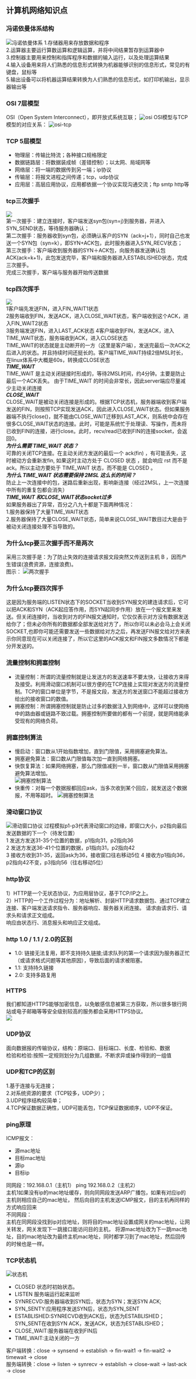 ## 计算机网络知识点 
### 冯诺依曼体系结构
![冯诺依曼体系](./imgs/1.png)
1.存储器用来存放数据和程序  
2.运算器主要运行算数运算和逻辑运算，并将中间结果暂存到运算器中  
3.控制器主要用来控制和指挥程序和数据的输入运行，以及处理运算结果  
4.输入设备用来将人们熟悉的信息形式转换为机器能够识别的信息形式，常见的有键盘，鼠标等  
5.输出设备可以将机器运算结果转换为人们熟悉的信息形式，如打印机输出，显示器输出等  
### OSI 7层模型
OSI（Open System Interconnect），即开放式系统互联；
![osi](./imgs/2.png)
OSI模型与TCP模型的对应关系：
![osi-tcp](./imgs/3.png)
### TCP 5层模型
* 物理层：传输比特流；各种接口规格限定
* 数据链路层：将数据装成帧（差错控制）；以太网、局域网等
* 网络层：将一端的数据传到另一端；ip协议
* 传输层：将报文进程之间传递；tcp，udp协议
* 应用层：高层应用协议，应用都依据一个协议实现沟通交流；ftp smtp http等
### tcp三次握手
![](./imgs/11.jpg)  
第一次握手：建立连接时，客户端发送syn包(syn=j)到服务器，并进入SYN_SEND状态，等待服务器确认；  
第二次握手：服务器收到syn包，必须确认客户的SYN（ack=j+1），同时自己也发送一个SYN包（syn=k），即SYN+ACK包，此时服务器进入SYN_RECV状态；  
第三次握手：客户端收到服务器的SYN＋ACK包，向服务器发送确认包ACK(ack=k+1)，此包发送完毕，客户端和服务器进入ESTABLISHED状态，完成三次握手。  
完成三次握手，客户端与服务器开始传送数据
### tcp四次挥手
![](./imgs/10.jpg)  
1客户端先发送FIN，进入FIN_WAIT1状态  
2服务端收到FIN，发送ACK，进入CLOSE_WAIT状态，客户端收到这个ACK，进入FIN_WAIT2状态  
3服务端发送FIN，进入LAST_ACK状态 
4客户端收到FIN，发送ACK，进入TIME_WAIT状态，服务端收到ACK，进入CLOSE状态  
TIME_WAIT的状态就是主动断开的一方（这里是客户端），发送完最后一次ACK之后进入的状态。并且持续时间还挺长的。客户端TIME_WAIT持续2倍MSL时长，在linux体系中大概是60s，转换成CLOSE状态  
  ***TIME_WAIT***  
TIME_WAIT 是主动关闭链接时形成的，等待2MSL时间，约4分钟。主要是防止最后一个ACK丢失。 由于TIME_WAIT 的时间会非常长，因此server端应尽量减少主动关闭连接  
  ***CLOSE_WAIT***  
CLOSE_WAIT是被动关闭连接是形成的。根据TCP状态机，服务器端收到客户端发送的FIN，则按照TCP实现发送ACK，因此进入CLOSE_WAIT状态。但如果服务器端不执行close()，就不能由CLOSE_WAIT迁移到LAST_ACK，则系统中会存在很多CLOSE_WAIT状态的连接。此时，可能是系统忙于处理读、写操作，而未将已收到FIN的连接，进行close。此时，recv/read已收到FIN的连接socket，会返回0。  
  ***为什么需要 TIME_WAIT 状态？***  
可靠的关闭TCP连接。在主动关闭方发送的最后一个 ack(fin) ，有可能丢失，这时被动方会重新发fin, 如果这时主动方处于 CLOSED 状态 ，就会响应 rst 而不是 ack。所以主动方要处于 TIME_WAIT 状态，而不能是 CLOSED 。  
  ***为什么 TIME_WAIT 状态需要保持 2MSL 这么长的时间？***  
防止上一次连接中的包，迷路后重新出现，影响新连接（经过2MSL，上一次连接中所有的重复包都会消失）  
  ***TIME_WAIT 和CLOSE_WAIT状态socket过多***  
如果服务器出了异常，百分之八九十都是下面两种情况：  
1.服务器保持了大量TIME_WAIT状态  
2.服务器保持了大量CLOSE_WAIT状态，简单来说CLOSE_WAIT数目过大是由于被动关闭连接处理不当导致的。   
### 为什么tcp要三次握手而不是两次
采用三次握手是：为了防止失效的连接请求报文段突然又传送到主机 B ，因而产生错误(浪费资源，连接浪费)。  
图示：
![两次握手](./imgs/5.png)
### 为什么tcp要四次挥手
这是因为服务端的LISTEN状态下的SOCKET当收到SYN报文的建连请求后，它可以把ACK和SYN（ACK起应答作用，而SYN起同步作用）放在一个报文里来发送。但关闭连接时，当收到对方的FIN报文通知时，它仅仅表示对方没有数据发送给你了；但未必你所有的数据都全部发送给对方了，所以你可以未必会马上会关闭SOCKET,也即你可能还需要发送一些数据给对方之后，再发送FIN报文给对方来表示你同意现在可以关闭连接了，所以它这里的ACK报文和FIN报文多数情况下都是分开发送的。
### 流量控制和拥塞控制
* 流量控制：所谓的流量控制就是让发送方的发送速率不要太快，让接收方来得及接受。利用滑动窗口机制可以很方便的在TCP连接上实现对发送方的流量控制。TCP的窗口单位是字节，不是报文段，发送方的发送窗口不能超过接收方给出的接收窗口的数值。
* 拥塞控制：所谓拥塞控制就是防止过多的数据注入到网络中，这样可以使网络中的路由器或链路不致过载。拥塞控制所要做的都有一个前提，就是网络能承受现有的网络负荷。
### 拥塞控制算法
* 慢启动：窗口数从1开始指数增加，直到门限值，采用拥塞避免算法。
* 拥塞避免算法：窗口数从门限值每次加一直到网络拥塞。
* 快恢复算法：如果网络拥塞，那么门限值减到一半，窗口数从门限值采用拥塞避免算法增加。  
![拥塞控制算法](./imgs/7.jpg) 
* 快重传：对每一个数据报都回应ask，当多次收到某个回应，就发送这个数据报，不用等超时。
![拥塞控制算法](./imgs/8.png) 
### 滑动窗口协议  
![滑动窗口协议](./imgs/4.png)
过程模拟p1-p3代表滑动窗口的边缘，即窗口大小，p2指向最后发送数据的下一个（待发位置）    
1 发送方发送31-35个位置的数据，p1指向31，p2指向36  
2 发送方发送36-41个位置的数据，p1指向31，p2指向42  
3 接收方收到31-35，返回ask为36，接收窗口往右移动5位
4 接收方p1指向36，p2指向42不变，p3指向56（往右移动5位）  
### http协议 
1）HTTP是一个无状态协议，为应用层协议，基于TCP/IP之上。  
2）HTTP的一个工作过程分为：地址解析、封装HTTP请求数据包、通过TCP建立连接、客户端发送请求指令、服务器响应、服务器关闭连接。
请求由请求行、请求头和请求正文组成。  
响应由状态行、消息报头和响应正文组成。  
### http 1.0 / 1.1 / 2.0的区别
* 1.0: 链接无法复用，即不支持持久链接;请求队列的第一个请求因为服务器正忙（或请求格式问题等其他原因），导致后面的请求被阻塞。  
* 1.1: 支持持久链接
* 2.0: 支持多路复用
### HTTPS
我们都知道HTTPS能够加密信息，以免敏感信息被第三方获取，所以很多银行网站或电子邮箱等等安全级别较高的服务都会采用HTTPS协议。  
![](./imgs/6.gif)
### UDP协议  
面向数据报的传输协议，结构：原端口、目标端口、长度、检验和、数据  
检验和检验:按照一定规则划分为几组数据，不断求异或操作得到的一组值  
### UDP和TCP的区别
1.基于连接与无连接；  
2.对系统资源的要求（TCP较多，UDP少）；  
3.UDP程序结构较简单；  
4.TCP保证数据正确性，UDP可能丢包，TCP保证数据顺序，UDP不保证。
### ping原理
ICMP报文：  
* 源mac地址
* 目标mac地址
* 源ip
* 目标ip  

同网段：192.168.0.1（主机1） ping 192.168.0.2（主机2）  
主机1如果没有ip的mac地址缓存，则向同网段发送ARP广播包，如果有对应ip的主机则相应自己的mac地址，
然后向目的主机发送ICMP报文，目的主机再同样的方式响应回来  
不同网段：  
主机在同网段没找到ip对应地址，则将目的mac地址设置成网关的mac地址，让网关转发，网关发现下一跳接口能访问目的主机，
将源mac地址改为下一跳mac地址，目的mac地址改为最终主机mac地址，同时都学习到了mac地址，然后回传的时候也是一样。
### TCP状态机
![状态机](./imgs/9.jpg)
* CLOSED 状态时初始状态。
* LISTEN 服务端运行起来监听
* SYNRECVD:服务器端收到SYN后，状态为SYN；发送SYN ACK;
* SYN_SENTY:应用程序发送SYN后，状态为SYN_SENT
* ESTABLISHED:SYNRECVD收到ACK后，状态为ESTABLISHED； SYN_SENT在收到SYN ACK，发送ACK，状态为ESTABLISHED；
* CLOSE_WAIT:服务器端在收到FIN后
* TIME_WAIT:主动关闭的一方

客户端转换：close -> synsend -> establish -> fin-wait1 -> fin-wait2 -> timewait -> close  
服务端转换：close -> listen -> synrecv -> establish -> close-wait -> last-ack -> close